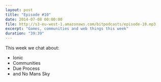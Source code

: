 ```yaml
---
layout: post
title: "Episode #10"
date: 2014-07-08 00:00:00
file: http://s3-eu-west-1.amazonaws.com/bitpodcasts/episode-10.mp3
excerpt: "Games, communities and web things this week"
duration: "39:39"
---
```


This week we chat about:

* Ionic
* Communities
* Due Process
* and No Mans Sky
